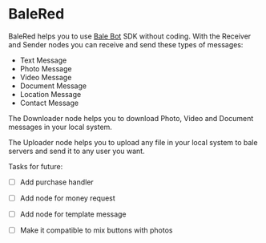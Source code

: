 # BaleRed

BaleRed helps you to use [Bale Bot](https://www.npmjs.com/package/balebot) SDK without coding.
With the Receiver and Sender nodes you can receive and send these types of messages:
- Text Message
- Photo Message
- Video Message
- Document Message
- Location Message
- Contact Message

The Downloader node helps you to download Photo, Video and Document messages in your local system.

The Uploader node helps you to upload any file in your local system to bale servers and send it to any user you want.
  

Tasks for future:

- [ ] Add purchase handler

- [ ] Add node for money request

- [ ] Add node for template message

- [ ] Make it compatible to mix buttons with photos
